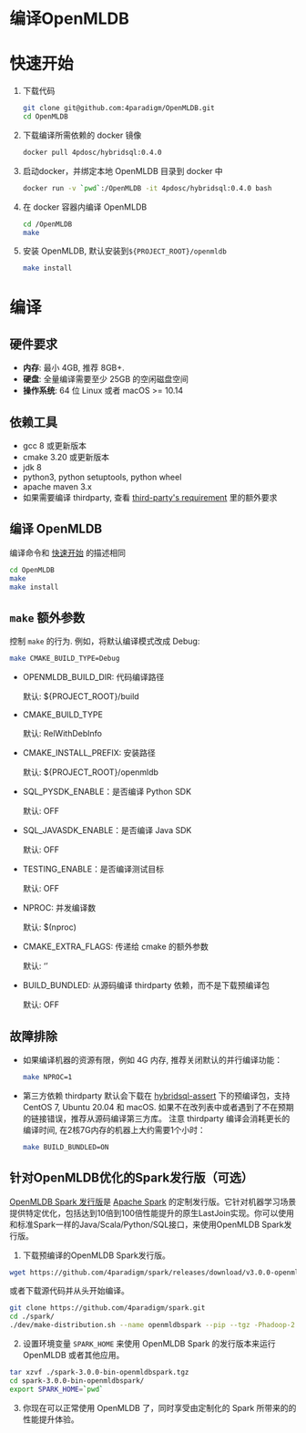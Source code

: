 编译OpenMLDB
=============

# 快速开始

[quick-start]: quick-start

1. 下载代码
    ```bash
    git clone git@github.com:4paradigm/OpenMLDB.git
    cd OpenMLDB
    ```
2. 下载编译所需依赖的 docker 镜像
    ```bash
    docker pull 4pdosc/hybridsql:0.4.0
    ```
3. 启动docker，并绑定本地 OpenMLDB 目录到 docker 中
    ```bash
    docker run -v `pwd`:/OpenMLDB -it 4pdosc/hybridsql:0.4.0 bash
    ```
4. 在 docker 容器内编译 OpenMLDB
    ```bash
    cd /OpenMLDB
    make
    ```
5. 安装 OpenMLDB, 默认安装到`${PROJECT_ROOT}/openmldb`
    ```bash
    make install
    ```

# 编译

[build]: build

## 硬件要求

- **内存**: 最小 4GB, 推荐 8GB+.
- **硬盘**: 全量编译需要至少 25GB 的空闲磁盘空间
- **操作系统**: 64 位 Linux 或者 macOS >= 10.14 

## 依赖工具

- gcc 8 或更新版本
- cmake 3.20 或更新版本
- jdk 8
- python3, python setuptools, python wheel
- apache maven 3.x
- 如果需要编译 thirdparty, 查看 [third-party's requirement](../../third-party/README.md) 里的额外要求

## 编译 OpenMLDB

  编译命令和 [快速开始](#quick-start) 的描述相同

  ```bash
  cd OpenMLDB
  make
  make install
  ```

## `make` 额外参数

控制 `make` 的行为. 例如，将默认编译模式改成 Debug:

```bash
make CMAKE_BUILD_TYPE=Debug
```

- OPENMLDB_BUILD_DIR: 代码编译路径

  默认: ${PROJECT_ROOT}/build

- CMAKE_BUILD_TYPE

  默认: RelWithDebInfo

- CMAKE_INSTALL_PREFIX: 安装路径

  默认: ${PROJECT_ROOT}/openmldb

- SQL_PYSDK_ENABLE：是否编译 Python SDK

  默认: OFF

- SQL_JAVASDK_ENABLE：是否编译 Java SDK

  默认: OFF

- TESTING_ENABLE：是否编译测试目标

  默认: OFF

- NPROC: 并发编译数

  默认: $(nproc)

- CMAKE_EXTRA_FLAGS: 传递给 cmake 的额外参数

  默认: ‘’

- BUILD_BUNDLED: 从源码编译 thirdparty 依赖，而不是下载预编译包

  默认: OFF

## 故障排除

- 如果编译机器的资源有限，例如 4G 内存, 推荐关闭默认的并行编译功能：
  ```bash
  make NPROC=1
  ```
- 第三方依赖 thirdparty 默认会下载在 [hybridsql-assert](https://github.com/4paradigm/hybridsql-asserts/releases) 下的预编译包，支持 CentOS 7, Ubuntu 20.04 和 macOS. 如果不在改列表中或者遇到了不在预期的链接错误，推荐从源码编译第三方库。 注意 thirdparty 编译会消耗更长的编译时间, 在2核7G内存的机器上大约需要1个小时：
  ```bash
  make BUILD_BUNDLED=ON
  ```

## 针对OpenMLDB优化的Spark发行版（可选）

[OpenMLDB Spark 发行版](https://github.com/4paradigm/spark)是 [Apache Spark](https://github.com/apache/spark) 的定制发行版。它针对机器学习场景提供特定优化，包括达到10倍到100倍性能提升的原生LastJoin实现。你可以使用和标准Spark一样的Java/Scala/Python/SQL接口，来使用OpenMLDB Spark发行版。

1. 下载预编译的OpenMLDB Spark发行版。

```bash
wget https://github.com/4paradigm/spark/releases/download/v3.0.0-openmldb0.2.3/spark-3.0.0-bin-openmldbspark.tgz
```

或者下载源代码并从头开始编译。

```bash
git clone https://github.com/4paradigm/spark.git
cd ./spark/
./dev/make-distribution.sh --name openmldbspark --pip --tgz -Phadoop-2.7 -Pyarn -Pallinone
```

2. 设置环境变量 `SPARK_HOME` 来使用 OpenMLDB Spark 的发行版本来运行 OpenMLDB 或者其他应用。

```bash
tar xzvf ./spark-3.0.0-bin-openmldbspark.tgz
cd spark-3.0.0-bin-openmldbspark/
export SPARK_HOME=`pwd`
```

3. 你现在可以正常使用 OpenMLDB 了，同时享受由定制化的 Spark 所带来的的性能提升体验。

